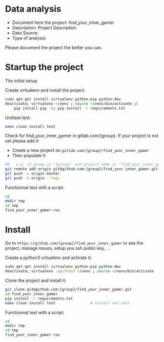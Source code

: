# Data analysis
- Document here the project: find_your_inner_gamer
- Description: Project Description
- Data Source:
- Type of analysis:

Please document the project the better you can.

# Startup the project

The initial setup.

Create virtualenv and install the project:
```bash
sudo apt-get install virtualenv python-pip python-dev
deactivate; virtualenv ~/venv ; source ~/venv/bin/activate ;\
    pip install pip -U; pip install -r requirements.txt
```

Unittest test:
```bash
make clean install test
```

Check for find_your_inner_gamer in gitlab.com/{group}.
If your project is not set please add it:

- Create a new project on `gitlab.com/{group}/find_your_inner_gamer`
- Then populate it:

```bash
##   e.g. if group is "{group}" and project_name is "find_your_inner_gamer"
git remote add origin git@github.com:{group}/find_your_inner_gamer.git
git push -u origin master
git push -u origin --tags
```

Functionnal test with a script:

```bash
cd
mkdir tmp
cd tmp
find_your_inner_gamer-run
```

# Install

Go to `https://github.com/{group}/find_your_inner_gamer` to see the project, manage issues,
setup you ssh public key, ...

Create a python3 virtualenv and activate it:

```bash
sudo apt-get install virtualenv python-pip python-dev
deactivate; virtualenv -ppython3 ~/venv ; source ~/venv/bin/activate
```

Clone the project and install it:

```bash
git clone git@github.com:{group}/find_your_inner_gamer.git
cd find_your_inner_gamer
pip install -r requirements.txt
make clean install test                # install and test
```
Functionnal test with a script:

```bash
cd
mkdir tmp
cd tmp
find_your_inner_gamer-run
```
